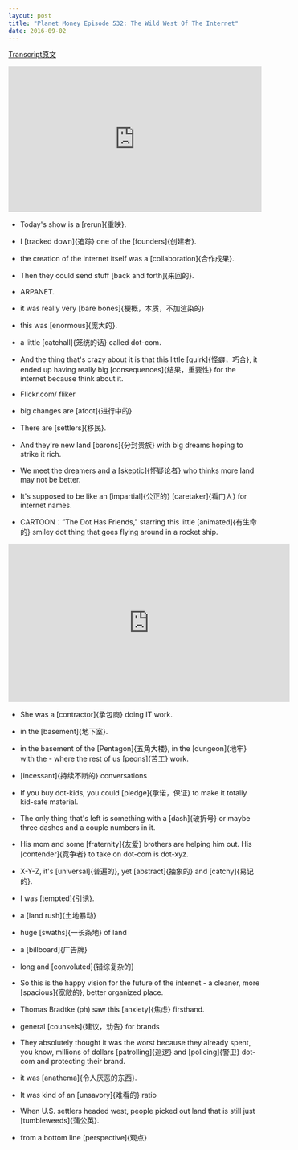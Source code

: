```yaml
---
layout: post
title: "Planet Money Episode 532: The Wild West Of The Internet"
date: 2016-09-02
---
```


[Transcript原文](http://www.npr.org/templates/transcript/transcript.php?storyId=492278709)

<iframe src="https://www.npr.org/player/embed/492278709/492303743" width="100%" height="290" frameborder="0" scrolling="no" title="NPR embedded audio player"></iframe>


- Today's show is a [rerun]{重映}. 

- I [tracked down]{追踪} one of the [founders]{创建者}.

- the creation of the internet itself was a [collaboration]{合作成果}. 

- Then they could send stuff [back and forth]{来回的}. 

- ARPANET. 

- it was really very [bare bones]{梗概，本质，不加渲染的}

- this was [enormous]{庞大的}.

- a little [catchall]{笼统的话} called dot-com.

- And the thing that's crazy about it is that this little [quirk]{怪癖，巧合}, it ended up having really big [consequences]{结果，重要性} for the internet because think about it. 

- Flickr.com/ fliker

- big changes are [afoot]{进行中的}

- There are [settlers]{移民}. 

- And they're new land [barons]{分封贵族} with big dreams hoping to strike it rich.

- We meet the dreamers and a [skeptic]{怀疑论者} who thinks more land may not be better.

- It's supposed to be like an [impartial]{公正的} [caretaker]{看门人} for internet names. 

- CARTOON：”The Dot Has Friends," starring this little [animated]{有生命的} smiley dot thing that goes flying around in a rocket ship.

<iframe width="560" height="315" src="https://www.youtube.com/embed/1kFcxf8KAjg" frameborder="0" allowfullscreen></iframe>


- She was a [contractor]{承包商} doing IT work.

- in the [basement]{地下室}.

- in the basement of the [Pentagon]{五角大楼}, in the [dungeon]{地牢} with the - where the rest of us [peons]{苦工} work.

- [incessant]{持续不断的} conversations

- If you buy dot-kids, you could [pledge]{承诺，保证} to make it totally kid-safe material.

- The only thing that's left is something with a [dash]{破折号} or maybe three dashes and a couple numbers in it.

- His mom and some [fraternity]{友爱} brothers are helping him out. His [contender]{竞争者} to take on dot-com is dot-xyz.

- X-Y-Z, it's [universal]{普遍的}, yet [abstract]{抽象的} and [catchy]{易记的}.

- I was [tempted]{引诱}.

- a [land rush]{土地暴动}

- huge [swaths]{一长条地} of land

- a [billboard]{广告牌} 

- long and [convoluted]{错综复杂的} 

- So this is the happy vision for the future of the internet - a cleaner, more [spacious]{宽敞的}, better organized place. 

- Thomas Bradtke (ph) saw this [anxiety]{焦虑} firsthand. 

- general [counsels]{建议，劝告} for brands

- They absolutely thought it was the worst because they already spent, you know, millions of dollars [patrolling]{巡逻} and [policing]{警卫} dot-com and protecting their brand. 

- it was [anathema]{令人厌恶的东西}. 

- It was kind of an [unsavory]{难看的} ratio 

- When U.S. settlers headed west, people picked out land that is still just [tumbleweeds]{蒲公英}. 
 
- from a bottom line [perspective]{观点}




